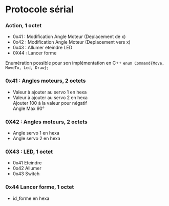 Protocole sérial
===========

### Action, 1 octet ###
* 0x41 : Modification Angle Moteur (Deplacement de x)
* 0x42 : Modification Angle Moteur (Deplacement vers x)
* 0x43 : Allumer eteindre LED
* 0X44 : Lancer forme  

Enumération possible pour son implémentation en C++
` enum Command{Move, MoveTo, Led, Draw}; `

### 0x41 : Angles moteurs, 2 octets ###
* Valeur à ajouter au servo 1 en hexa
* Valeur à ajouter au servo 2 en hexa  
Ajouter 100 à la valeur pour négatif  
Angle Max 90°

### 0X42 : Angles moteurs, 2 octets ###
* Angle servo 1 en hexa
* Angle servo 2 en hexa

### 0X43 : LED, 1 octet ###
* 0x41 Eteindre
* 0x42 Allumer
* 0x43 Switch

### 0x44 Lancer forme, 1 octet ###
* id_forme en hexa